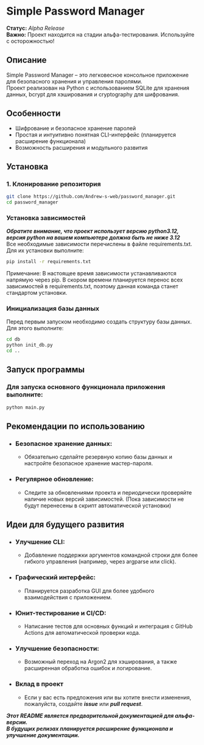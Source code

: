 # Simple Password Manager

**Статус:** *Alpha Release*  
**Важно:** Проект находится на стадии альфа-тестирования. Используйте с осторожностью!

## Описание
Simple Password Manager – это легковесное консольное приложение для безопасного хранения и управления паролями.   
Проект реализован на Python с использованием SQLite для хранения данных, bcrypt для хэширования и cryptography для шифрования.

## Особенности
- Шифрование и безопасное хранение паролей
- Простая и интуитивно понятная CLI-интерфейс (планируется расширение функционала)
- Возможность расширения и модульного развития

## Установка

### 1. Клонирование репозитория

```bash
git clone https://github.com/Andrew-s-web/password_manager.git
cd password_manager
```

### Установка зависимостей
***Обратите внимание, что проект использует версию python3.12, версия python на вашем компьютере должна быть не ниже 3.12***  
Все необходимые зависимости перечислены в файле requirements.txt. Для их установки выполните:

```bash
pip install -r requirements.txt
```

Примечание: В настоящее время зависимости устанавливаются напрямую через pip. В скором времени планируется перенос всех зависимостей в requirements.txt, поэтому данная команда станет стандартом установки.

### Инициализация базы данных

Перед первым запуском необходимо создать структуру базы данных. Для этого выполните:

```bash
cd db
python init_db.py
cd ..
```

## Запуск программы

### Для запуска основного функционала приложения выполните:

```bash
python main.py
```

## Рекомендации по использованию

 - ### Безопасное хранение данных:
   - Обязательно сделайте резервную копию базы данных и настройте безопасное хранение мастер-пароля.
 - ### Регулярное обновление:
   - Следите за обновлениями проекта и периодически проверяйте наличие новых версий зависимостей. (Пока зависимости не будут перенесены в скрипт автоматической установки)
## Идеи для будущего развития
   - ### Улучшение CLI:
     - Добавление поддержки аргументов командной строки для более гибкого управления (например, через argparse или click).
   - ### Графический интерфейс:
     - Планируется разработка GUI для более удобного взаимодействия с приложением.
   - ### Юнит-тестирование и CI/CD:
     - Написание тестов для основных функций и интеграция с GitHub Actions для автоматической проверки кода.
   - ### Улучшение безопасности:
     - Возможный переход на Argon2 для хэширования, а также расширенная обработка ошибок и логирование.
   - ### Вклад в проект
     - Если у вас есть предложения или вы хотите внести изменения, пожалуйста, создайте ***issue*** или ***pull request***.


***Этот README является предварительной документацией для альфа-версии.  
В будущих релизах планируется расширение функционала и улучшение документации.***